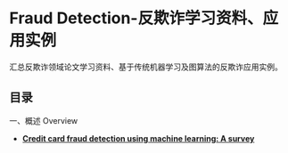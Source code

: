# Fraud Detection-反欺诈学习资料、应用实例

汇总反欺诈领域论文学习资料、基于传统机器学习及图算法的反欺诈应用实例。

## 目录

一、概述 Overview

- [**Credit card fraud detection using machine learning: A survey**](https://arxiv.org/pdf/2010.06479.pdf)



